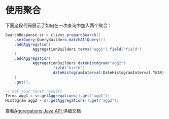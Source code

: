 # 使用聚合

下面这段代码展示了如何在一次查询中加入两个聚合：

```java
SearchResponse sr = client.prepareSearch()
    .setQuery(QueryBuilders.matchAllQuery())
    .addAggregation(
            AggregationBuilders.terms("agg1").field("field")
    )
    .addAggregation(
            AggregationBuilders.dateHistogram("agg2")
                    .field("birth")
                    .dateHistogramInterval(DateHistogramInterval.YEAR)
    )
    .get();

// Get your facet results
Terms agg1 = sr.getAggregations().get("agg1");
Histogram agg2 = sr.getAggregations().get("agg2");
```

查看[Aggregations Java API ](../9Aggregations/readme.md)详细文档